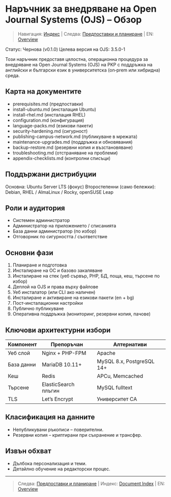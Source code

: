 # Наръчник за внедряване на Open Journal Systems (OJS) – Обзор

> Навигация: [Индекс](../../README.md#reading-order-document-index) | Следва: [Предпоставки и планиране](prerequisites.md) | EN: [Overview](../en/overview.md)

Статус: Чернова (v0.1.0)
Целева версия на OJS: 3.5.0-1

Този наръчник предоставя цялостна, операционна процедура за внедряване на Open Journal Systems (OJS) на PKP с поддръжка на английски и български език в университетска (on‑prem или хибридна) среда.

## Карта на документите
- prerequisites.md (предпоставки)
- install-ubuntu.md (инсталация Ubuntu)
- install-rhel.md (инсталация RHEL)
- configuration.md (конфигурация)
- language-packs.md (езикови пакети)
- security-hardening.md (сигурност)
- publishing-campus-network.md (публикуване в мрежата)
- maintenance-upgrades.md (поддръжка и обновявания)
- backup-restore.md (резервни копия и възстановяване)
- troubleshooting.md (отстраняване на проблеми)
- appendix-checklists.md (контролни списъци)

## Поддържани дистрибуции
Основна: Ubuntu Server LTS (фокус)
Второстепенни (само бележки): Debian, RHEL / AlmaLinux / Rocky, openSUSE Leap

## Роли и аудитория
- Системен администратор
- Администратор на приложението / списанията
- База данни администратор (по избор)
- Отговорник по сигурността / съответствие

## Основни фази
1. Планиране и подготовка
2. Инсталиране на ОС и базово закаляване
3. Инсталиране на стек (уеб сървър, PHP, БД, поща, кеш, търсене по избор)
4. Деплой на OJS и права върху файлове
5. Уеб инсталатор (или CLI ако наличен)
6. Инсталиране и активиране на езикови пакети (en + bg)
7. Пост-инсталационни настройки
8. Публично публикуване
9. Оперативна поддръжка (мониторинг, резервни копия, пачове)

## Ключови архитектурни избори
| Компонент | Препоръчан | Алтернативи |
|-----------|-----------|-------------|
| Уеб слой | Nginx + PHP-FPM | Apache |
| База данни | MariaDB 10.11+ | MySQL 8.x, PostgreSQL 14+ |
| Кеш | Redis | APCu, Memcached |
| Търсене | ElasticSearch плъгин | MySQL fulltext |
| TLS | Let’s Encrypt | Университет CA |

## Класификация на данните
- Непубликувани ръкописи – поверителни.
- Резервни копия – криптирани при съхранение и трансфер.

## Извън обхват
- Дълбока персонализация и теми.
- Детайлно обучение на редакторски процес.

---
> Следва: [Предпоставки и планиране](prerequisites.md) | Индекс: [Document Index](../../README.md#reading-order-document-index) | EN: [Overview](../en/overview.md)
